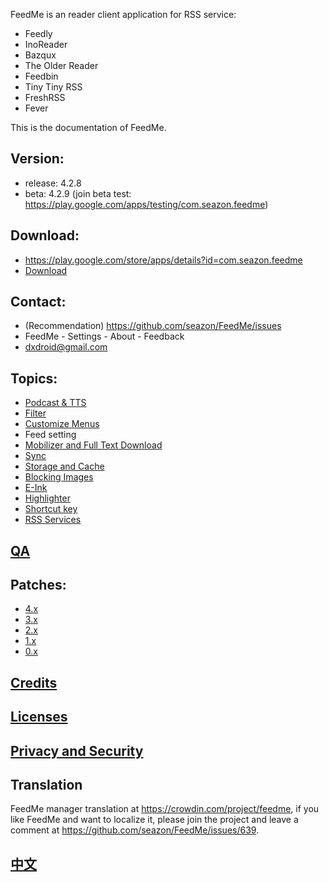 FeedMe is an reader client application for RSS service:
- Feedly
- InoReader
- Bazqux
- The Older Reader
- Feedbin
- Tiny Tiny RSS
- FreshRSS
- Fever

This is the documentation of FeedMe.

## Version:
- release: 4.2.8
- beta: 4.2.9 (join beta test: https://play.google.com/apps/testing/com.seazon.feedme)

## Download:
- https://play.google.com/store/apps/details?id=com.seazon.feedme
- <a href="https://github.com/seazon/FeedMe/releases">Download</a>

## Contact:
- (Recommendation) https://github.com/seazon/FeedMe/issues
- FeedMe - Settings - About - Feedback
- dxdroid@gmail.com

## Topics:

- <a href="https://github.com/seazon/FeedMe/blob/master/doc/en/podcast_tts.md">Podcast & TTS</a>
- <a href="https://github.com/seazon/FeedMe/blob/master/doc/en/filter.md">Filter</a>
- <a href="https://github.com/seazon/FeedMe/blob/master/doc/en/customize_menus.md">Customize Menus</a>
- Feed setting
- <a href="https://github.com/seazon/FeedMe/blob/master/doc/en/mobilizer.md">Mobilizer and Full Text Download</a>
- <a href="https://github.com/seazon/FeedMe/blob/master/doc/en/sync.md">Sync</a>
- <a href="https://github.com/seazon/FeedMe/blob/master/doc/en/storage_and_cache.md">Storage and Cache</a>
- <a href="https://github.com/seazon/FeedMe/blob/master/doc/en/block_image.md">Blocking Images</a>
- <a href="https://github.com/seazon/FeedMe/blob/master/doc/en/eink.md">E-Ink</a>
- <a href="https://github.com/seazon/FeedMe/blob/master/doc/en/highlighter.md">Highlighter</a>
- <a href="https://github.com/seazon/FeedMe/blob/master/doc/en/shortcut_key.md">Shortcut key</a>
- <a href="https://github.com/seazon/FeedMe/blob/master/doc/en/rss_services.md">RSS Services</a>

## <a href="https://github.com/seazon/FeedMe/blob/master/doc/en/qa.md">QA</a>

## Patches:

- <a href="https://github.com/seazon/FeedMe/blob/master/doc/en/patches.md">4.x</a>
- <a href="https://github.com/seazon/FeedMe/blob/master/doc/en/patches_3.x.md">3.x</a>
- <a href="https://github.com/seazon/FeedMe/blob/master/doc/en/patches_2.x.md">2.x</a>
- <a href="https://github.com/seazon/FeedMe/blob/master/doc/en/patches_1.x.md">1.x</a>
- <a href="https://github.com/seazon/FeedMe/blob/master/doc/en/patches_0.x.md">0.x</a>

## <a href="https://github.com/seazon/FeedMe/blob/master/doc/en/credits.md">Credits</a>

## <a href="https://github.com/seazon/FeedMe/blob/master/doc/en/licenses.md">Licenses</a>

## <a href="https://github.com/seazon/FeedMe/blob/master/privacy_and_security.md">Privacy and Security</a>

## Translation
FeedMe manager translation at https://crowdin.com/project/feedme, if you like FeedMe and want to localize it, please join the project and leave a comment at https://github.com/seazon/FeedMe/issues/639.

## <a href="https://github.com/seazon/FeedMe/blob/master/doc/zh/README.md">中文</a>
